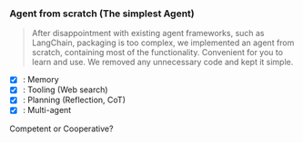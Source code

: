 ### Agent from scratch (The simplest Agent)

> After disappointment with existing agent frameworks, such as LangChain, packaging is too complex, we implemented an agent from scratch, containing most of the functionality. Convenient for you to learn and use. We removed any unnecessary code and kept it simple.

- [x] : Memory
- [x] : Tooling (Web search)
- [x] : Planning (Reflection, CoT)
- [x] : Multi-agent

Competent or Cooperative?
